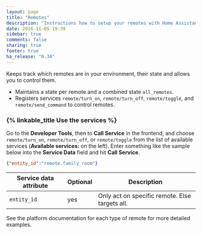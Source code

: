 ```yaml
---
layout: page
title: "Remotes"
description: "Instructions how to setup your remotes with Home Assistant."
date: 2016-11-05 19:39
sidebar: true
comments: false
sharing: true
footer: true
ha_release: "0.34"
---
```


Keeps track which remotes are in your environment, their state and allows you to control them.

 * Maintains a state per remote and a combined state `all_remotes`.
 * Registers services `remote/turn_on`, `remote/turn_off`, `remote/toggle`, and `remote/send_command` to control remotes.

### {% linkable_title Use the services %}

Go to the **Developer Tools**, then to **Call Service** in the frontend, and choose `remote/turn_on`, `remote/turn_off`, or `remote/toggle` from the list of available services (**Available services:** on the left). Enter something like the sample below into the **Service Data** field and hit **Call Service**.

```json
{"entity_id":"remote.family_room"}
```

| Service data attribute | Optional | Description |
| ---------------------- | -------- | ----------- |
| `entity_id`            |      yes | Only act on specific remote. Else targets all.

See the platform documentation for each type of remote for more detailed examples.
